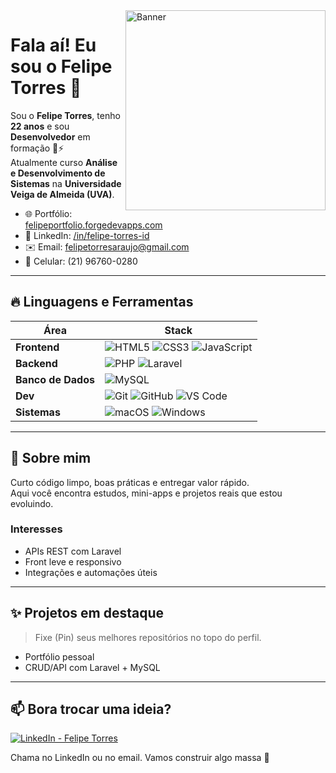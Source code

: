 <!-- Opcional: banner à direita (troque o src por uma imagem sua) -->
 <img align="right" width="320" src="https://via.placeholder.com/640x360.png?text=Felipe+Torres" alt="Banner" />

<h1>Fala aí! Eu sou o Felipe Torres 👋</h1>

Sou o **Felipe Torres**, tenho **22 anos** e sou **Desenvolvedor** em formação 🧠⚡  
Atualmente curso **Análise e Desenvolvimento de Sistemas** na **Universidade Veiga de Almeida (UVA)**.

- 🌐 Portfólio: <a href="https://felipeportfolio.forgedevapps.com" target="_blank">felipeportfolio.forgedevapps.com</a>
- 💼 LinkedIn: <a href="https://www.linkedin.com/in/felipe-torres-id/" target="_blank">/in/felipe-torres-id</a>
- ✉️ Email: <a href="mailto:felipetorresaraujo@gmail.com">felipetorresaraujo@gmail.com</a>
- 📱 Celular: (21) 96760-0280

---

## 🔥 Linguagens e Ferramentas

| Área | Stack |
|---|---|
| **Frontend** | ![HTML5](https://img.shields.io/badge/HTML5-E34F26?style=for-the-badge&logo=html5&logoColor=white) ![CSS3](https://img.shields.io/badge/CSS3-1572B6?style=for-the-badge&logo=css3&logoColor=white) ![JavaScript](https://img.shields.io/badge/JavaScript-F7DF1E?style=for-the-badge&logo=javascript&logoColor=000) |
| **Backend** | ![PHP](https://img.shields.io/badge/PHP-777BB4?style=for-the-badge&logo=php&logoColor=white) ![Laravel](https://img.shields.io/badge/Laravel-FF2D20?style=for-the-badge&logo=laravel&logoColor=white) |
| **Banco de Dados** | ![MySQL](https://img.shields.io/badge/MySQL-4479A1?style=for-the-badge&logo=mysql&logoColor=white) |
| **Dev** | ![Git](https://img.shields.io/badge/Git-F05032?style=for-the-badge&logo=git&logoColor=white) ![GitHub](https://img.shields.io/badge/GitHub-181717?style=for-the-badge&logo=github&logoColor=white) ![VS Code](https://img.shields.io/badge/VS%20Code-007ACC?style=for-the-badge&logo=visualstudiocode&logoColor=white) |
| **Sistemas** | ![macOS](https://img.shields.io/badge/macOS-000000?style=for-the-badge&logo=apple&logoColor=white) ![Windows](https://img.shields.io/badge/Windows-0078D6?style=for-the-badge&logo=windows&logoColor=white) |

---

## 📌 Sobre mim
Curto código limpo, boas práticas e entregar valor rápido.  
Aqui você encontra estudos, mini-apps e projetos reais que estou evoluindo.

### Interesses
- APIs REST com Laravel
- Front leve e responsivo
- Integrações e automações úteis

---

## ✨ Projetos em destaque
> Fixe (Pin) seus melhores repositórios no topo do perfil.
- Portfólio pessoal
- CRUD/API com Laravel + MySQL

---

## 📫 Bora trocar uma ideia?

[![LinkedIn - Felipe Torres](https://img.shields.io/badge/LinkedIn-Felipe%20Torres-0A66C2?style=for-the-badge&logo=linkedin&logoColor=white)](https://www.linkedin.com/in/felipe-torres-id/)

Chama no LinkedIn ou no email. Vamos construir algo massa 🚀
